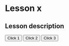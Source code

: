 # Lesson x

## Lesson description

<button name="button1" onclick="http://www.google.com">Click 1</button>
<button name="button2" onclick="http://www.google.com">Click 2</button>
<button name="button3" onclick="http://www.google.com">Click 3</button>
<script src="https://cdn.mathjax.org/mathjax/latest/MathJax.js?config=TeX-AMS-MML_HTMLorMML" type="text/javascript"></script>
